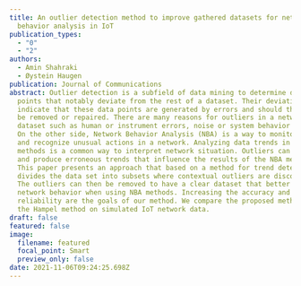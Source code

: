 ```yaml
---
title: An outlier detection method to improve gathered datasets for network
  behavior analysis in IoT
publication_types:
  - "0"
  - "2"
authors:
  - Amin Shahraki
  - Øystein Haugen
publication: Journal of Communications
abstract: Outlier detection is a subfield of data mining to determine data
  points that notably deviate from the rest of a dataset. Their deviation can
  indicate that these data points are generated by errors and should therefore
  be removed or repaired. There are many reasons for outliers in a network
  dataset such as human or instrument errors, noise or system behavior changes.
  On the other side, Network Behavior Analysis (NBA) is a way to monitor traffic
  and recognize unusual actions in a network. Analyzing data trends in NBA
  methods is a common way to interpret network situation. Outliers can deviate
  and produce erroneous trends that influence the results of the NBA methods.
  This paper presents an approach that based on a method for trend detection
  divides the data set into subsets where contextual outliers are discovered.
  The outliers can then be removed to have a clear dataset that better shows the
  network behavior when using NBA methods. Increasing the accuracy and
  reliability are the goals of our method. We compare the proposed method with
  the Hampel method on simulated IoT network data.
draft: false
featured: false
image:
  filename: featured
  focal_point: Smart
  preview_only: false
date: 2021-11-06T09:24:25.698Z
---
```

